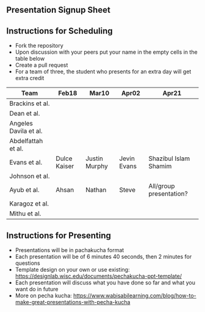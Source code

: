 ## Presentation Signup Sheet 

## Instructions for Scheduling 

- Fork the repository 
- Upon discussion with your peers put your name in the empty cells in the table below 
- Create a pull request 
- For a team of three, the student who presents for an extra day will get extra credit 



| Team  | Feb18  |  Mar10 |  Apr02 |  Apr21 |
|---|---|---|---|---|
| Brackins et al.  |   |   |   |   |
| Dean et al.  |   |   |   |   |
| Angeles Davila et al.  |   |   |   |   |
| Abdelfattah et al.  |   |   |   |   |
| Evans et al.  | Dulce Kaiser | Justin Murphy | Jevin Evans | Shazibul Islam Shamim |
| Johnson et al.  |   |   |   |   |
| Ayub et al.  | Ahsan  | Nathan  | Steve  | All/group presentation?  |
| Karagoz et al.  |   |   |   |   |
| Mithu et al.  |   |   |   |   |


## Instructions for Presenting 

- Presentations will be in pachakucha format
- Each presentation will be of 6 minutes 40 seconds, then 2 minutes for questions 
- Template design on your own or use existing: https://designlab.wisc.edu/documents/pechakucha-ppt-template/
- Each presentation will discuss what you have done so far and what you want do in future 
- More on pecha kucha: https://www.wabisabilearning.com/blog/how-to-make-great-presentations-with-pecha-kucha 

